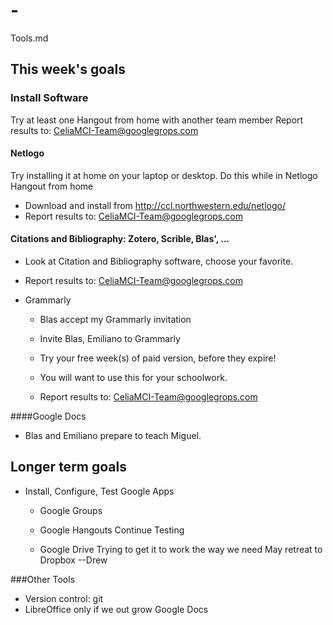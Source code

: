 # -
Tools.md
## This week's goals
### Install Software

Try at least one Hangout from home with another team member
Report results to: CeliaMCI-Team@googlegrops.com

#### Netlogo
Try installing it at home on your laptop or desktop. 
Do this while in Netlogo Hangout from home
* Download and install from http://ccl.northwestern.edu/netlogo/
* Report results to: CeliaMCI-Team@googlegrops.com

#### Citations and Bibliography: Zotero, Scrible, Blas', ...
* Look at Citation and Bibliography software, choose your favorite.
* Report results to: CeliaMCI-Team@googlegrops.com

* Grammarly
  * Blas accept my Grammarly invitation 
  * Invite Blas, Emiliano to Grammarly

  * Try your free week(s) of paid version, before they expire!  
  * You will want to use this for your schoolwork.
  * Report results to: CeliaMCI-Team@googlegrops.com

####Google Docs
  * Blas and Emiliano prepare to teach Miguel.

## Longer term goals

* Install, Configure, Test Google Apps
  * Google Groups
  * Google Hangouts
        Continue Testing

  * Google Drive
        Trying to get it to work the way we need
        May retreat to Dropbox
        --Drew

###Other Tools
* Version control: git
* LibreOffice only if we out grow Google Docs

